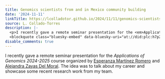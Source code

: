 ```yaml
---
title: Genomics scientists from and in Mexico community building
date: '2024-11-11'
linkTitle: https://lcolladotor.github.io/2024/11/11/genomics-scientists-from-and-in-mexico-community-building/
source: L. Collado-Torres
description: |-
  <p>I recently gave a remote seminar presentation for the <em>Applications of Genomics 2024-2025</em> course organized by <a href="https://www.ccg.unam.mx/maria-esperanza-martinez-romero/" target="_blank" rel="noopener">Esperanza Martínez Romero</a> and <a href="https://bsky.app/profile/alezayas.bsky.social" target="_blank" rel="noopener">Alejandra Zayas Del Moral</a>. The idea was to talk about my career and showcase some recent research work from my team.</p>
  <blockquote class="bluesky-embed" data-bluesky-uri="at://did:plc:h7p2smbyfobkpcs7dbgvhmeh/app.bsky.feed.post/3laendxnqny22" ...
disable_comments: true
---
```

<p>I recently gave a remote seminar presentation for the <em>Applications of Genomics 2024-2025</em> course organized by <a href="https://www.ccg.unam.mx/maria-esperanza-martinez-romero/" target="_blank" rel="noopener">Esperanza Martínez Romero</a> and <a href="https://bsky.app/profile/alezayas.bsky.social" target="_blank" rel="noopener">Alejandra Zayas Del Moral</a>. The idea was to talk about my career and showcase some recent research work from my team.</p>
<blockquote class="bluesky-embed" data-bluesky-uri="at://did:plc:h7p2smbyfobkpcs7dbgvhmeh/app.bsky.feed.post/3laendxnqny22" ...